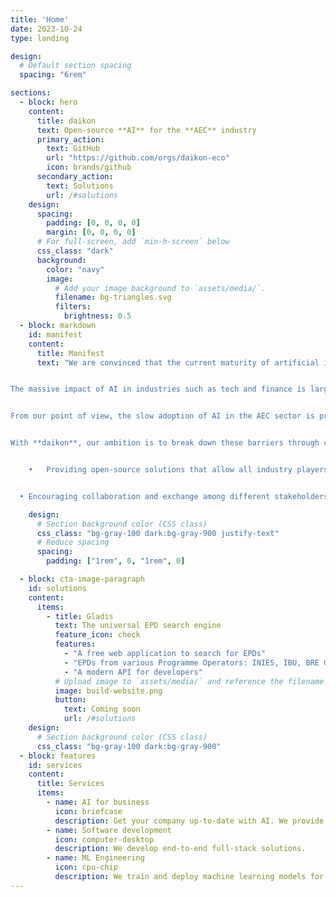 ```yaml
---
title: 'Home'
date: 2023-10-24
type: landing

design:
  # Default section spacing
  spacing: "6rem"

sections:
  - block: hero
    content:
      title: daikon
      text: Open-source **AI** for the **AEC** industry
      primary_action:
        text: GitHub
        url: "https://github.com/orgs/daikon-eco"
        icon: brands/github
      secondary_action:
        text: Solutions
        url: /#solutions
    design:
      spacing:
        padding: [0, 0, 0, 0]
        margin: [0, 0, 0, 0]
      # For full-screen, add `min-h-screen` below
      css_class: "dark"
      background:
        color: "navy"
        image:
          # Add your image background to `assets/media/`.
          filename: bg-triangles.svg
          filters:
            brightness: 0.5
  - block: markdown
    id: manifest
    content:
      title: Manifest
      text: "We are convinced that the current maturity of artificial intelligence technologies is sufficient to radically transform the architecture and construction sector.


The massive impact of AI in industries such as tech and finance is largely the result of collaboration between different players – sometimes competitors – around open-source projects and tools. Initiatives such as model hosting by [HuggingFace](https://huggingface.co), the creation of training datasets by [RedPajama](https://github.com/togethercomputer/RedPajama-Data), and the development of AI models like [Llama](https://llama.meta.com) and [Mistral](https://mistral.ai) are prime examples of this.


From our point of view, the slow adoption of AI in the AEC sector is primarily due to the compartmentalization between different actors – companies, engineering firms, and others – who are often reluctant to share their data and internal tools.


With **daikon**, our ambition is to break down these barriers through clear objectives:


	•	Providing open-source solutions that allow all industry players to benefit from modern AI tools.


  •	Encouraging collaboration and exchange among different stakeholders in the sector to develop projects that benefit the greater good."

    design:
      # Section background color (CSS class)
      css_class: "bg-gray-100 dark:bg-gray-900 justify-text"
      # Reduce spacing
      spacing:
        padding: ["1rem", 0, "1rem", 0]

  - block: cta-image-paragraph
    id: solutions
    content:
      items:
        - title: Gladis
          text: The universal EPD search engine
          feature_icon: check
          features:
            - "A free web application to search for EPDs"
            - "EPDs from various Programme Operators: INIES, IBU, BRE Global, etc."
            - "A modern API for developers"
          # Upload image to `assets/media/` and reference the filename here
          image: build-website.png
          button:
            text: Coming soon
            url: /#solutions
    design:
      # Section background color (CSS class)
      css_class: "bg-gray-100 dark:bg-gray-900"
  - block: features
    id: services
    content:
      title: Services
      items:
        - name: AI for business
          icon: briefcase
          description: Get your company up-to-date with AI. We provide brainstorming sessions, training, etc.
        - name: Software development
          icon: computer-desktop
          description: We develop end-to-end full-stack solutions.
        - name: ML Engineering
          icon: cpu-chip
          description: We train and deploy machine learning models for all type of data and use-cases.
---
```

